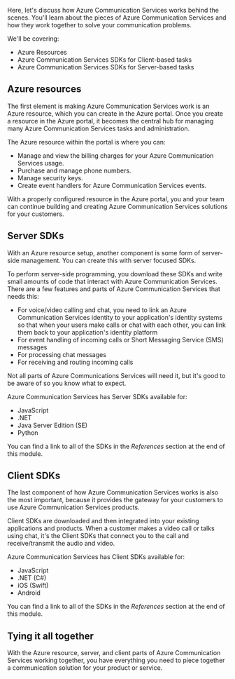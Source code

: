 Here, let's discuss how Azure Communication Services works behind the scenes. You'll learn about the pieces of Azure Communication Services and how they work together to solve your communication problems. 

We'll be covering:

* Azure Resources
* Azure Communication Services SDKs for Client-based tasks
* Azure Communication Services SDKs for Server-based tasks

## Azure resources

The first element is making Azure Communication Services work is an Azure resource, which you can create in the Azure portal. Once you create a resource in the Azure portal, it becomes the central hub for managing many Azure Communication Services tasks and administration.

The Azure resource within the portal is where you can:

* Manage and view the billing charges for your Azure Communication Services usage.
* Purchase and manage phone numbers.
* Manage security keys.
* Create event handlers for Azure Communication Services events.

With a properly configured resource in the Azure portal, you and your team can continue building and creating Azure Communication Services solutions for your customers.

## Server SDKs

With an Azure resource setup, another component is some form of server-side management. You can create this with server focused SDKs.

To perform server-side programming, you download these SDKs and write small amounts of code that interact with Azure Communication Services. There are a few features and parts of Azure Communication Services that needs this:

* For voice/video calling and chat, you need to link an Azure Communication Services identity to your application's identity systems so that when your users make calls or chat with each other, you can link them back to your application's identity platform
* For event handling of incoming calls or Short Messaging Service (SMS) messages
* For processing chat messages
* For receiving and routing incoming calls

Not all parts of Azure Communications Services will need it, but it's good to be aware of so you know what to expect.

Azure Communication Services has Server SDKs available for:

* JavaScript
* .NET
* Java Server Edition (SE)
* Python

You can find a link to all of the SDKs in the *References* section at the end of this module.

## Client SDKs

The last component of how Azure Communication Services works is also the most important, because it provides the gateway for your customers to use Azure Communication Services products.

Client SDKs are downloaded and then integrated into your existing applications and products. When a customer makes a video call or talks using chat, it's the Client SDKs that connect you to the call and receive/transmit the audio and video.

Azure Communication Services has Client SDKs available for:

* JavaScript
* .NET (C#)
* iOS (Swift)
* Android

You can find a link to all of the SDKs in the *References* section at the end of this module.

## Tying it all together

With the Azure resource, server, and client parts of Azure Communication Services working together, you have everything you need to piece together a communication solution for your product or service.
